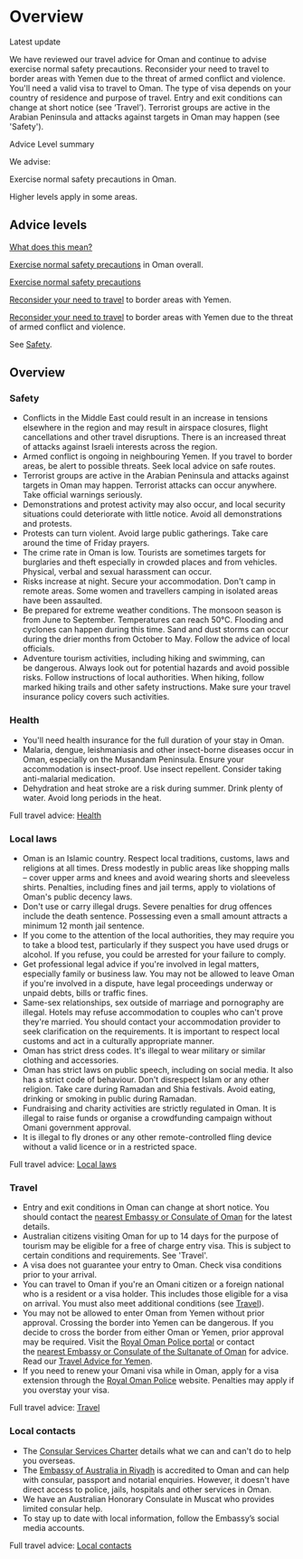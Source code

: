 # Overview

Latest update

We have reviewed our travel advice for Oman and continue to advise exercise normal safety precautions. Reconsider your need to travel to border areas with Yemen due to the threat of armed conflict and violence. You'll need a valid visa to travel to Oman. The type of visa depends on your country of residence and purpose of travel. Entry and exit conditions can change at short notice (see ‘Travel’). Terrorist groups are active in the Arabian Peninsula and attacks against targets in Oman may happen (see 'Safety').

Advice Level summary

We advise:

Exercise normal safety precautions in Oman.

Higher levels apply in some areas.

## Advice levels

[What does this mean?](/before-you-go/travel-advice-explained/)

[Exercise normal safety precautions](https://www.smartraveller.gov.au/consular-services/travel-advice-explained#level1) in Oman overall.

[Exercise normal safety precautions](https://www.smartraveller.gov.au/consular-services/travel-advice-explained#level1)

[Reconsider your need to travel](https://smartraveller.gov.au/consular-services/travel-advice-explained#level3) to border areas with Yemen.

[Reconsider your need to travel](https://smartraveller.gov.au/consular-services/travel-advice-explained#level3) to border areas with Yemen due to the threat of armed conflict and violence.

See [Safety](#safety).

## Overview

### Safety

* Conflicts in the Middle East could result in an increase in tensions elsewhere in the region and may result in airspace closures, flight cancellations and other travel disruptions. There is an increased threat of attacks against Israeli interests across the region.
* Armed conflict is ongoing in neighbouring Yemen. If you travel to border areas, be alert to possible threats. Seek local advice on safe routes.
* Terrorist groups are active in the Arabian Peninsula and attacks against targets in Oman may happen. Terrorist attacks can occur anywhere. Take official warnings seriously.
* Demonstrations and protest activity may also occur, and local security situations could deteriorate with little notice. Avoid all demonstrations and protests.
* Protests can turn violent. Avoid large public gatherings. Take care around the time of Friday prayers.
* The crime rate in Oman is low. Tourists are sometimes targets for burglaries and theft especially in crowded places and from vehicles. Physical, verbal and sexual harassment can occur.
* Risks increase at night. Secure your accommodation. Don't camp in remote areas. Some women and travellers camping in isolated areas have been assaulted.
* Be prepared for extreme weather conditions. The monsoon season is from June to September. Temperatures can reach 50°C. Flooding and cyclones can happen during this time. Sand and dust storms can occur during the drier months from October to May. Follow the advice of local officials.
* Adventure tourism activities, including hiking and swimming, can be dangerous. Always look out for potential hazards and avoid possible risks. Follow instructions of local authorities. When hiking, follow marked hiking trails and other safety instructions. Make sure your travel insurance policy covers such activities.

### Health

* You'll need health insurance for the full duration of your stay in Oman.
* Malaria, dengue, leishmaniasis and other insect-borne diseases occur in Oman, especially on the Musandam Peninsula. Ensure your accommodation is insect-proof. Use insect repellent. Consider taking anti-malarial medication.
* Dehydration and heat stroke are a risk during summer. Drink plenty of water. Avoid long periods in the heat.

Full travel advice: [Health](#health)

### Local laws

* Oman is an Islamic country. Respect local traditions, customs, laws and religions at all times. Dress modestly in public areas like shopping malls – cover upper arms and knees and avoid wearing shorts and sleeveless shirts. Penalties, including fines and jail terms, apply to violations of Oman's public decency laws.
* Don't use or carry illegal drugs. Severe penalties for drug offences include the death sentence. Possessing even a small amount attracts a minimum 12 month jail sentence.
* If you come to the attention of the local authorities, they may require you to take a blood test, particularly if they suspect you have used drugs or alcohol. If you refuse, you could be arrested for your failure to comply.
* Get professional legal advice if you're involved in legal matters, especially family or business law. You may not be allowed to leave Oman if you're involved in a dispute, have legal proceedings underway or unpaid debts, bills or traffic fines.
* Same-sex relationships, sex outside of marriage and pornography are illegal. Hotels may refuse accommodation to couples who can't prove they're married. You should contact your accommodation provider to seek clarification on the requirements. It is important to respect local customs and act in a culturally appropriate manner.
* Oman has strict dress codes. It's illegal to wear military or similar clothing and accessories.
* Oman has strict laws on public speech, including on social media. It also has a strict code of behaviour. Don't disrespect Islam or any other religion. Take care during Ramadan and Shia festivals. Avoid eating, drinking or smoking in public during Ramadan.
* Fundraising and charity activities are strictly regulated in Oman. It is illegal to raise funds or organise a crowdfunding campaign without Omani government approval.
* It is illegal to fly drones or any other remote-controlled fling device without a valid licence or in a restricted space.

Full travel advice: [Local laws](#local-laws)

### Travel

* Entry and exit conditions in Oman can change at short notice. You should contact the [nearest Embassy or Consulate of Oman](https://fm.gov.om/ministry/embassies/embassies-and-consulates-abroad/) for the latest details.
* Australian citizens visiting Oman for up to 14 days for the purpose of tourism may be eligible for a free of charge entry visa. This is subject to certain conditions and requirements. See 'Travel'.
* A visa does not guarantee your entry to Oman. Check visa conditions prior to your arrival.
* You can travel to Oman if you're an Omani citizen or a foreign national who is a resident or a visa holder. This includes those eligible for a visa on arrival. You must also meet additional conditions (see [Travel](https://www.smartraveller.gov.au/destinations/middle-east/oman#travel)).
* You may not be allowed to enter Oman from Yemen without prior approval. Crossing the border into Yemen can be dangerous. If you decide to cross the border from either Oman or Yemen, prior approval may be required. Visit the [Royal Oman Police portal](https://evisa.rop.gov.om/) or contact the [nearest Embassy or Consulate of the Sultanate of Oman](https://fm.gov.om/ministry/embassies/embassies-and-consulates-abroad/) for advice. Read our [Travel Advice for Yemen](https://www.smartraveller.gov.au/destinations/middle-east/yemen).
* If you need to renew your Omani visa while in Oman, apply for a visa extension through the [Royal Oman Police](https://www.rop.gov.om/english/) website. Penalties may apply if you overstay your visa.

Full travel advice: [Travel](#travel)

### Local contacts

* The [Consular Services Charter](/consular-services/consular-services-charter "Consular Services Charter") details what we can and can't do to help you overseas.
* The [Embassy of Australia in Riyadh](https://saudiarabia.embassy.gov.au/) is accredited to Oman and can help with consular, passport and notarial enquiries. However, it doesn't have direct access to police, jails, hospitals and other services in Oman.
* We have an Australian Honorary Consulate in Muscat who provides limited consular help.
* To stay up to date with local information, follow the Embassy’s social media accounts.

Full travel advice: [Local contacts](#local-contacts)